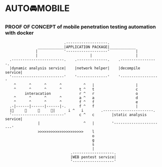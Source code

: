# AUTO🚘MOBILE
### PROOF OF CONCEPT of mobile penetration testing automation with docker

                               .-------------------.
                   ____________|APPLICATION PACKAGE|____________
                  |            '-------------------'            |
                  |                        |                    |
      .------------------------.    .--------------.    .-----------------.   
      |dynamic analysis service|    |network helper|    |decompile service|
      '------------------------'    '--------------'    '-----------------'
        ^      ^      ^      ^          ^   |                   |
        ^      ^      ^      ^        t ^   t                   c
             interacation             r ^   r                   o
        ^      ^      ^      ^        a ^   a                   d
        ^      ^      ^      ^        f ^   f                   e
      .-|------|------|------|-.      f ^   f                   |
      |📱     📱     📱     📱|      i ^   i        .-----------------------.
      '------------------------'      c ^   c        |static analysis service|
                   |                    ^   |        '-----------------------'
                   >>>>>>>>>>>>>>>>>>>>>    l
                                            o
                                            g
                                            s
                                            |
                                  .-------------------.
                                  |WEB pentest service|
                                  '-------------------'
